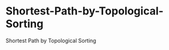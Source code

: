 Shortest-Path-by-Topological-Sorting
====================================

Shortest Path by Topological Sorting

